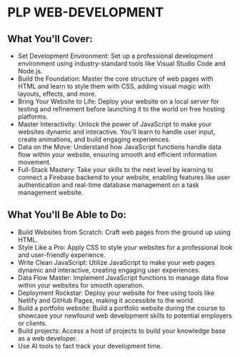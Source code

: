 # PLP WEB-DEVELOPMENT
## What You'll Cover:
- Set Development Environment: Set up a professional development environment using industry-standard tools like Visual Studio Code and Node.js.
- Build the Foundation: Master the core structure of web pages with HTML and learn to style them with CSS, adding visual magic with layouts, effects, and more.
- Bring Your Website to Life: Deploy your website on a local server for testing and refinement before launching it to the world on free hosting platforms.
- Master Interactivity: Unlock the power of JavaScript to make your websites dynamic and interactive. You'll learn to handle user input, create animations, and build engaging experiences.
- Data on the Move: Understand how JavaScript functions handle data flow within your website, ensuring smooth and efficient information movement.
- Full-Stack Mastery: Take your skills to the next level by learning to connect a Firebase backend to your website, enabling features like user authentication and real-time database management on a task management website.
## What You'll Be Able to Do:

- Build Websites from Scratch: Craft web pages from the ground up using HTML.
- Style Like a Pro: Apply CSS to style your websites for a professional look and user-friendly experience.
- Write Clean JavaScript: Utilize JavaScript to make your web pages dynamic and interactive, creating engaging user experiences.
- Data Flow Master: Implement JavaScript functions to manage data flow within your websites for smooth operation.
- Deployment Rockstar: Deploy your website for free using tools like Netlify and GitHub Pages, making it accessible to the world.
- Build a portfolio website: Build a portfolio website during the course to showcase your newfound web development skills to potential employers or clients.
- Build projects: Access a host of projects to build your knowledge base as a web developer.
- Use AI tools to fact track your development time.
